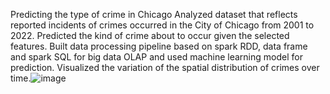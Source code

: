 Predicting the type of crime in Chicago
Analyzed dataset that reflects reported incidents of crimes occurred in the City of Chicago from 2001 to 2022. Predicted the kind of crime about to occur given the selected features. Built data processing pipeline based on spark RDD, data frame and spark SQL for big data OLAP and used machine learning model for prediction. Visualized the variation of the spatial distribution of crimes over time.![image](https://user-images.githubusercontent.com/25155452/235280408-02b13832-a2d4-40db-9f9e-0fbd64f5b886.png)
